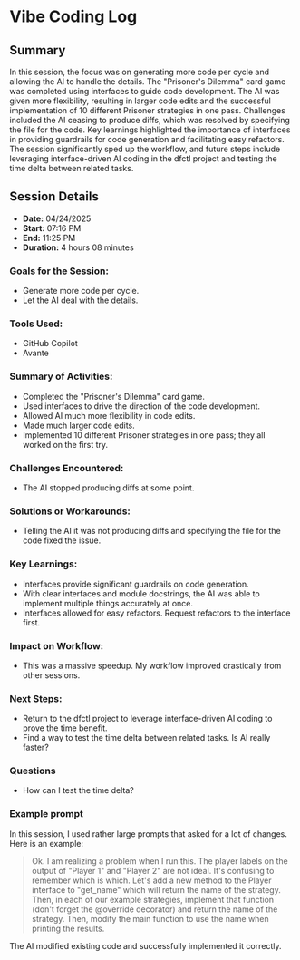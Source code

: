 # Vibe Coding Log

## Summary

In this session, the focus was on generating more code per cycle and allowing the AI to handle the
details. The "Prisoner's Dilemma" card game was completed using interfaces to guide code
development. The AI was given more flexibility, resulting in larger code edits and the successful
implementation of 10 different Prisoner strategies in one pass. Challenges included the AI ceasing
to produce diffs, which was resolved by specifying the file for the code. Key learnings highlighted
the importance of interfaces in providing guardrails for code generation and facilitating easy
refactors. The session significantly sped up the workflow, and future steps include leveraging
interface-driven AI coding in the dfctl project and testing the time delta between related tasks.

## Session Details

- **Date:** 04/24/2025
- **Start:** 07:16 PM
- **End:** 11:25 PM
- **Duration:** 4 hours 08 minutes

### Goals for the Session:

- Generate more code per cycle.
- Let the AI deal with the details.

### Tools Used:

- GitHub Copilot
- Avante

### Summary of Activities:

- Completed the "Prisoner's Dilemma" card game.
- Used interfaces to drive the direction of the code development.
- Allowed AI much more flexibility in code edits.
- Made much larger code edits.
- Implemented 10 different Prisoner strategies in one pass; they all worked on the first try.

### Challenges Encountered:

- The AI stopped producing diffs at some point.

### Solutions or Workarounds:

- Telling the AI it was not producing diffs and specifying the file for the code fixed the issue.

### Key Learnings:

- Interfaces provide significant guardrails on code generation.
- With clear interfaces and module docstrings, the AI was able to implement multiple things accurately at once.
- Interfaces allowed for easy refactors. Request refactors to the interface first.

### Impact on Workflow:

- This was a massive speedup. My workflow improved drastically from other sessions.

### Next Steps:

- Return to the dfctl project to leverage interface-driven AI coding to prove the time benefit.
- Find a way to test the time delta between related tasks. Is AI really faster?

### Questions

- How can I test the time delta?


### Example prompt

In this session, I used rather large prompts that asked for a lot of changes. Here is an example:

> Ok. I am realizing a problem when I run this. The player labels on the output of "Player 1" and
> "Player 2" are not ideal. It's confusing to remember which is which. Let's add a new method to the
> Player interface to "get_name" which will return the name of the strategy. Then, in each of our
> example strategies, implement that function (don't forget the @override decorator) and return the
> name of the strategy. Then, modify the main function to use the name when printing the results.

The AI modified existing code and successfully implemented it correctly.

